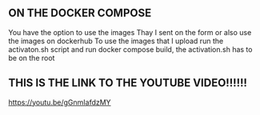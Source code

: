 ## ON THE DOCKER COMPOSE
You have the option to use the images Thay I sent on the form or also use the images on dockerhub
To use the images that I upload run the activaton.sh script and run docker compose build, the activation.sh has to be on the root

## THIS IS THE LINK TO THE YOUTUBE VIDEO!!!!!!
https://youtu.be/gGnmIafdzMY
